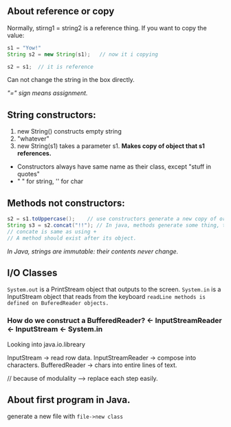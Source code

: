## About reference or copy
Normally, stirng1 = string2 is a reference thing.
If you want to copy the value:
```java
s1 = "Yow!"
String s2 = new String(s1);   // now it i copying

s2 = s1;  // it is reference
```

Can not change the string in the box directly.

*"=" sign means assignment.*

## String constructors:
1. new String() constructs empty string
2. "whatever"
3. new String(s1) takes a parameter s1. **Makes copy of object that s1 references.**

* Constructors always have same name as their class, except "stuff in quotes"
* " " for string, '' for char


## Methods not constructors:
```java
s2 = s1.toUppercase();    // use constructors generate a new copy of original string.
String s3 = s2.concat("!!"); // In java, methods generate some thing, then make the pointer as a varialble. It never gives you the right to contol the pointer inside.
// concate is same as using +
// A method should exist after its object.

```
*In Java, strings are immutable: their contents never change.*

## I/O Classes

`System.out` is a PrintStream object that outputs to the screen.
`System.in` is a InputStream object that reads from the keyboard
`readLine methods is defined on BuferedReader objects.`

### How do we construct a BufferedReader? <- InputStreamReader <- InputStream <- System.in
Looking into java.io.libreary


InputStream -> read row data.
InputStreamReader -> compose into characters.
BufferedReader -> chars into entire lines of text.

// because of modulality --> replace each step easily.

## About first program in Java.
generate a new file with `file->new class`

 

